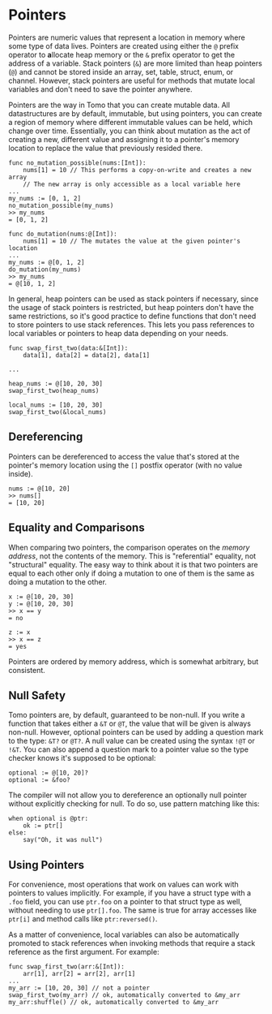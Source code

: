 # Pointers

Pointers are numeric values that represent a location in memory where some type
of data lives. Pointers are created using either the `@` prefix operator to
**a**llocate heap memory or the `&` prefix operator to get the address of a
variable. Stack pointers (`&`) are more limited than heap pointers (`@`) and
cannot be stored inside an array, set, table, struct, enum, or channel.
However, stack pointers are useful for methods that mutate local variables and
don't need to save the pointer anywhere.

Pointers are the way in Tomo that you can create mutable data. All
datastructures are by default, immutable, but using pointers, you can create
a region of memory where different immutable values can be held, which change
over time. Essentially, you can think about mutation as the act of creating
a new, different value and assigning it to a pointer's memory location to
replace the value that previously resided there.

```tomo
func no_mutation_possible(nums:[Int]):
    nums[1] = 10 // This performs a copy-on-write and creates a new array
    // The new array is only accessible as a local variable here
...
my_nums := [0, 1, 2]
no_mutation_possible(my_nums)
>> my_nums
= [0, 1, 2]

func do_mutation(nums:@[Int]):
    nums[1] = 10 // The mutates the value at the given pointer's location
...
my_nums := @[0, 1, 2]
do_mutation(my_nums)
>> my_nums
= @[10, 1, 2]
```

In general, heap pointers can be used as stack pointers if necessary, since
the usage of stack pointers is restricted, but heap pointers don't have the
same restrictions, so it's good practice to define functions that don't need
to store pointers to use stack references. This lets you pass references to
local variables or pointers to heap data depending on your needs.

```tomo
func swap_first_two(data:&[Int]):
    data[1], data[2] = data[2], data[1]

...

heap_nums := @[10, 20, 30]
swap_first_two(heap_nums)

local_nums := [10, 20, 30]
swap_first_two(&local_nums)
```

## Dereferencing

Pointers can be dereferenced to access the value that's stored at the pointer's
memory location using the `[]` postfix operator (with no value inside).

```tomo
nums := @[10, 20]
>> nums[]
= [10, 20]
```

## Equality and Comparisons

When comparing two pointers, the comparison operates on the _memory address_,
not the contents of the memory. This is "referential" equality, not
"structural" equality. The easy way to think about it is that two pointers are
equal to each other only if doing a mutation to one of them is the same as
doing a mutation to the other.

```tomo
x := @[10, 20, 30]
y := @[10, 20, 30]
>> x == y
= no

z := x
>> x == z
= yes
```

Pointers are ordered by memory address, which is somewhat arbitrary, but
consistent.

## Null Safety

Tomo pointers are, by default, guaranteed to be non-null. If you write a
function that takes either a `&T` or `@T`, the value that will be given
is always non-null. However, optional pointers can be used by adding a
question mark to the type: `&T?` or `@T?`. A null value can be created
using the syntax `!@T` or `!&T`. You can also append a question mark to
a pointer value so the type checker knows it's supposed to be optional:

```
optional := @[10, 20]?
optional := &foo?
```

The compiler will not allow you to dereference an optionally null pointer
without explicitly checking for null. To do so, use pattern matching like
this:

```
when optional is @ptr:
    ok := ptr[]
else:
    say("Oh, it was null")
```

## Using Pointers

For convenience, most operations that work on values can work with pointers to
values implicitly. For example, if you have a struct type with a `.foo` field,
you can use `ptr.foo` on a pointer to that struct type as well, without needing
to use `ptr[].foo`. The same is true for array accesses like `ptr[i]` and method
calls like `ptr:reversed()`.

As a matter of convenience, local variables can also be automatically promoted
to stack references when invoking methods that require a stack reference as the
first argument. For example:

```tomo
func swap_first_two(arr:&[Int]):
    arr[1], arr[2] = arr[2], arr[1]
...
my_arr := [10, 20, 30] // not a pointer
swap_first_two(my_arr) // ok, automatically converted to &my_arr
my_arr:shuffle() // ok, automatically converted to &my_arr
```

